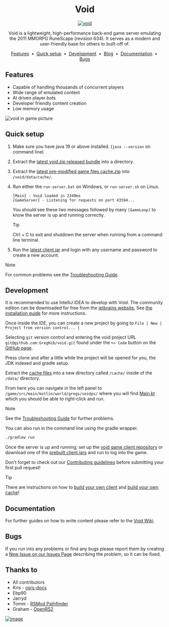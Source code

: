 <div align="center">
<h1>Void</h1>
<a href="https://github.com/GregHib/void">
  <img src="https://i.imgur.com/N8RhzRY.png" alt="void">
</a>

<p>Void is a lightweight, high-performance back-end game server emulating the 2011 MMORPG RuneScape (revision 634). It serves as a modern and user-friendly base for others to built-off of.</p>

<a href="#features">Features</a> &nbsp;&bull;&nbsp;
<a href="#quick-setup">Quick setup</a> &nbsp;&bull;&nbsp;
<a href="#development">Development</a> &nbsp;&bull;&nbsp;
<a href="https://rune-server.org/runescape-development/rs-503-client-and-server/projects/697260-void-634-a.html" target="_blank">Blog</a> &nbsp;&bull;&nbsp;
<a href="https://github.com/GregHib/void/wiki">Documentation</a> &nbsp;&bull;&nbsp;
<a href="https://github.com/GregHib/void/issues">Bugs</a>
</div>

## Features

* Capable of handling thousands of concurrent players
* Wide range of emulated content
* AI driven player bots
* Developer friendly content creation
* Low memory usage

![void in game picture](https://i.imgur.com/OZ317on.png)


## Quick setup

1. Make sure you have java 19 or above installed. (`java --version` on command line)
2. Extract the [latest void.zip released bundle](https://github.com/GregHib/void/releases) into a directory.
3. Extract the [latest pre-modified game files cache.zip](https://mega.nz/folder/ZMN2AQaZ#4rJgfzbVW0_mWsr1oPLh1A) into `/void/data/cache/`.
4. Run either the `run-server.bat` on Windows, or `run-server.sh` on Linux.
    ```
    [Main] - Void loaded in 2349ms
    [GameServer] - Listening for requests on port 43594...
    ```
   You should see these two messages followed by many `[GameLoop]` to know the server is up and running correctly.

   > [!TIP]
   > Ctrl + C to exit and shutdown the server when running from a command line terminal.

5. Run the [latest client.jar](https://github.com/GregHib/void-client/releases) and login with any username and password to create a new account.

> [!NOTE]
> For common problems see the [Troubleshooting Guide](https://github.com/GregHib/void/wiki/Troubleshooting).


## Development

It is recommended to use IntelliJ IDEA to develop with Void.
The community edition can be downloaded for free from the [jetbrains website.](https://www.jetbrains.com/idea/download/)
See [the installation guide](https://www.jetbrains.com/help/idea/installation-guide.html) for more instructions.

Once inside the IDE, you can create a new project by going to `File | New | Project from version control... |`

Selecting `git` version control and entering the void project URL `git@github.com:GregHib/void.git` found under the `<> Code` button on the [GitHub page](https://github.com/GregHib/void).

Press clone and after a little while the project will be opened for you, the JDK indexed and gradle setup.

Extract the [cache files](https://mega.nz/folder/ZMN2AQaZ#4rJgfzbVW0_mWsr1oPLh1A) into a new directory called `/cache/` inside of the `/data/` directory.

From here you can navigate in the left panel to `/game/src/main/kotlin/world/gregs/voidps/` where you will find [Main.kt](./game/src/main/kotlin/world/gregs/voidps/Main.kt) which you should be able to right-click and run.

> [!NOTE]
> See the [Troubleshooting Guide](https://github.com/GregHib/void/wiki/Troubleshooting) for further problems.

You can also run in the command line using the gradle wrapper.

```bash
./gradlew run
```

Once the server is up and running; set up the [void game client repository](https://github.com/GregHib/void-client/) or download one of the [prebuilt client.jars](https://github.com/GregHib/void-client/releases) and run to log into the game.

Don't forget to check out our [Contributing guidelines](./CONTRIBUTING.md) before submitting your first pull request!

> [!TIP]
> There are instructions on how to [build your own client](https://github.com/GregHib/void/wiki/client-building) and [build your own cache](https://github.com/GregHib/void/wiki/cache-building)!


## Documentation

For further guides on how to write content please refer to the [Void Wiki](https://github.com/GregHib/void/wiki/).


## Bugs

If you run into any problems or find any bugs please report them by creating a [New Issue on our Issues Page](https://github.com/GregHib/void/issues) describing the problem, so it can be fixed.


## Thanks to

* All contributors
* Kris - [osrs-docs](https://osrs-docs.com/)
* Ebp90
* Jarryd
* Tomm - [RSMod Pathfinder](https://github.com/rsmod/rsmod)
* Graham - [OpenRS2](https://archive.openrs2.org/)

[![image](https://resources.jetbrains.com/storage/products/company/brand/logos/jb_square.svg)](https://jb.gg/OpenSourceSupport)